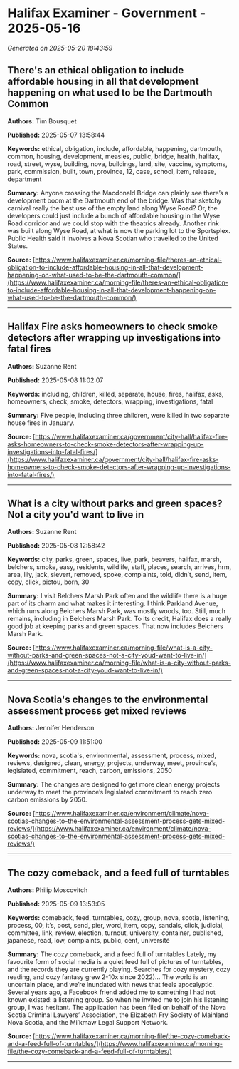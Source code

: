 # Halifax Examiner - Government - 2025-05-16

*Generated on 2025-05-20 18:43:59*

## There's an ethical obligation to include affordable housing in all that development happening on what used to be the Dartmouth Common

**Authors:** Tim Bousquet

**Published:** 2025-05-07 13:58:44

**Keywords:** ethical, obligation, include, affordable, happening, dartmouth, common, housing, development, measles, public, bridge, health, halifax, road, street, wyse, building, nova, buildings, land, site, vaccine, symptoms, park, commission, built, town, province, 12, case, school, item, release, department

**Summary:** Anyone crossing the Macdonald Bridge can plainly see there’s a development boom at the Dartmouth end of the bridge.
Was that sketchy carnival really the best use of the empty land along Wyse Road?
Or, the developers could just include a bunch of affordable housing in the Wyse Road corridor and we could stop with the theatrics already.
Another rink was built along Wyse Road, at what is now the parking lot to the Sportsplex.
Public Health said it involves a Nova Scotian who travelled to the United States.

**Source:** [https://www.halifaxexaminer.ca/morning-file/theres-an-ethical-obligation-to-include-affordable-housing-in-all-that-development-happening-on-what-used-to-be-the-dartmouth-common/](https://www.halifaxexaminer.ca/morning-file/theres-an-ethical-obligation-to-include-affordable-housing-in-all-that-development-happening-on-what-used-to-be-the-dartmouth-common/)

---

## Halifax Fire asks homeowners to check smoke detectors after wrapping up investigations into fatal fires

**Authors:** Suzanne Rent

**Published:** 2025-05-08 11:02:07

**Keywords:** including, children, killed, separate, house, fires, halifax, asks, homeowners, check, smoke, detectors, wrapping, investigations, fatal

**Summary:** Five people, including three children, were killed in two separate house fires in January.

**Source:** [https://www.halifaxexaminer.ca/government/city-hall/halifax-fire-asks-homeowners-to-check-smoke-detectors-after-wrapping-up-investigations-into-fatal-fires/](https://www.halifaxexaminer.ca/government/city-hall/halifax-fire-asks-homeowners-to-check-smoke-detectors-after-wrapping-up-investigations-into-fatal-fires/)

---

## What is a city without parks and green spaces? Not a city you'd want to live in

**Authors:** Suzanne Rent

**Published:** 2025-05-08 12:58:42

**Keywords:** city, parks, green, spaces, live, park, beavers, halifax, marsh, belchers, smoke, easy, residents, wildlife, staff, places, search, arrives, hrm, area, lily, jack, sievert, removed, spoke, complaints, told, didn’t, send, item, copy, click, pictou, born, 30

**Summary:** I visit Belchers Marsh Park often and the wildlife there is a huge part of its charm and what makes it interesting.
I think Parkland Avenue, which runs along Belchers Marsh Park, was mostly woods, too.
Still, much remains, including in Belchers Marsh Park.
To its credit, Halifax does a really good job at keeping parks and green spaces.
That now includes Belchers Marsh Park.

**Source:** [https://www.halifaxexaminer.ca/morning-file/what-is-a-city-without-parks-and-green-spaces-not-a-city-youd-want-to-live-in/](https://www.halifaxexaminer.ca/morning-file/what-is-a-city-without-parks-and-green-spaces-not-a-city-youd-want-to-live-in/)

---

## Nova Scotia's changes to the environmental assessment process get mixed reviews

**Authors:** Jennifer Henderson

**Published:** 2025-05-09 11:51:00

**Keywords:** nova, scotia's, environmental, assessment, process, mixed, reviews, designed, clean, energy, projects, underway, meet, province’s, legislated, commitment, reach, carbon, emissions, 2050

**Summary:** The changes are designed to get more clean energy projects underway to meet the province’s legislated commitment to reach zero carbon emissions by 2050.

**Source:** [https://www.halifaxexaminer.ca/environment/climate/nova-scotias-changes-to-the-environmental-assessment-process-gets-mixed-reviews/](https://www.halifaxexaminer.ca/environment/climate/nova-scotias-changes-to-the-environmental-assessment-process-gets-mixed-reviews/)

---

## The cozy comeback, and a feed full of turntables

**Authors:** Philip Moscovitch

**Published:** 2025-05-09 13:53:05

**Keywords:** comeback, feed, turntables, cozy, group, nova, scotia, listening, process, 00, it’s, post, send, pier, word, item, copy, sandals, click, judicial, committee, link, review, election, turnout, university, container, published, japanese, read, low, complaints, public, cent, université

**Summary:** The cozy comeback, and a feed full of turntables Lately, my favourite form of social media is a quiet feed full of pictures of turntables, and the records they are currently playing.
Searches for cozy mystery, cozy reading, and cozy fantasy grew 2-10x since 2022)… The world is an uncertain place, and we’re inundated with news that feels apocalyptic.
Several years ago, a Facebook friend added me to something I had not known existed: a listening group.
So when he invited me to join his listening group, I was hesitant.
The application has been filed on behalf of the Nova Scotia Criminal Lawyers’ Association, the Elizabeth Fry Society of Mainland Nova Scotia, and the Mi’kmaw Legal Support Network.

**Source:** [https://www.halifaxexaminer.ca/morning-file/the-cozy-comeback-and-a-feed-full-of-turntables/](https://www.halifaxexaminer.ca/morning-file/the-cozy-comeback-and-a-feed-full-of-turntables/)

---

